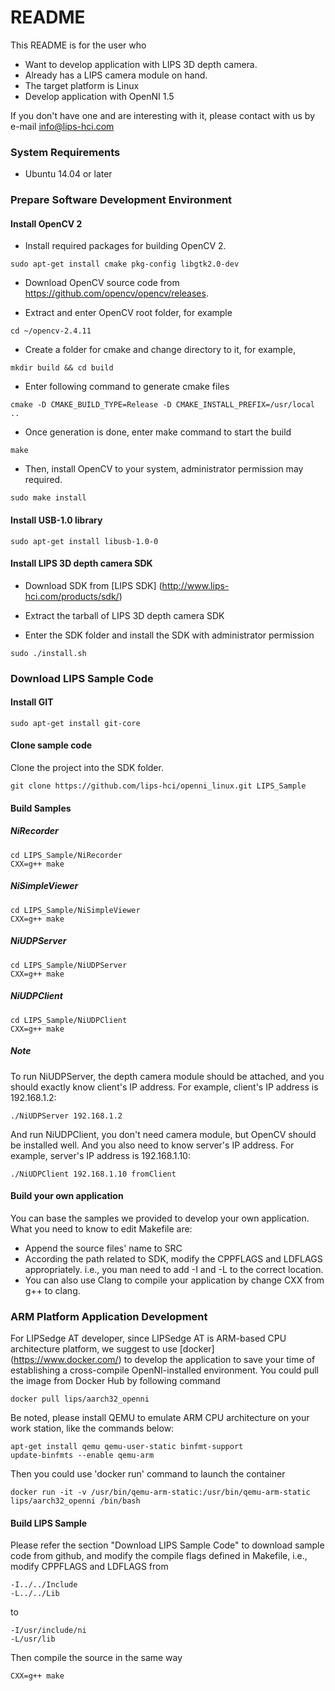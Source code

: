 # README #

This README is for the user who

* Want to develop application with LIPS 3D depth camera.
* Already has a LIPS camera module on hand.
* The target platform is Linux
* Develop application with OpenNI 1.5

If you don't have one and are interesting with it, please contact with us by e-mail [info@lips-hci.com](mailto:info@lips-hci.com)

### System Requirements ###

* Ubuntu 14.04 or later

### Prepare Software Development Environment ###

#### Install OpenCV 2 ####

* Install required packages for building OpenCV 2.

```
sudo apt-get install cmake pkg-config libgtk2.0-dev

```

* Download OpenCV source code from https://github.com/opencv/opencv/releases.

* Extract and enter OpenCV root folder, for example
```
cd ~/opencv-2.4.11
```
* Create a folder for cmake and change directory to it, for example,
```
mkdir build && cd build
```
* Enter following command to generate cmake files
```
cmake -D CMAKE_BUILD_TYPE=Release -D CMAKE_INSTALL_PREFIX=/usr/local ..
```
* Once generation is done, enter make command to start the build
```
make
```
* Then, install OpenCV to your system, administrator permission may required.
```
sudo make install
```
#### Install USB-1.0 library ####

```
sudo apt-get install libusb-1.0-0

```

#### Install LIPS 3D depth camera SDK ####

* Download SDK from [LIPS SDK] (http://www.lips-hci.com/products/sdk/)

* Extract the tarball of LIPS 3D depth camera SDK

* Enter the SDK folder and install the SDK with administrator permission
```
sudo ./install.sh
```

### Download LIPS Sample Code ###

#### Install GIT ####

```
sudo apt-get install git-core
```

#### Clone sample code ####
Clone the project into the SDK folder.

```
git clone https://github.com/lips-hci/openni_linux.git LIPS_Sample
```

#### Build Samples ####
##### NiRecorder #####
```
cd LIPS_Sample/NiRecorder
CXX=g++ make
```

##### NiSimpleViewer #####
```
cd LIPS_Sample/NiSimpleViewer
CXX=g++ make
```
##### NiUDPServer #####
```
cd LIPS_Sample/NiUDPServer
CXX=g++ make
```

##### NiUDPClient #####
```
cd LIPS_Sample/NiUDPClient
CXX=g++ make
```
##### Note #####
To run NiUDPServer, the depth camera module should be attached, and you should exactly know client's IP address. For example, client's IP address is 192.168.1.2:
```
./NiUDPServer 192.168.1.2
```
And run NiUDPClient, you don't need camera module, but OpenCV should be installed well. And you also need to know server's IP address. For example, server's IP address is 192.168.1.10:
```
./NiUDPClient 192.168.1.10 fromClient
```

#### Build your own application ####
You can base the samples we provided to develop your own application. What you need to know to edit Makefile are:

* Append the source files' name to SRC
* According the path related to SDK, modify the CPPFLAGS and LDFLAGS appropriately. i.e., you man need to add -I and -L to the correct location.
* You can also use Clang to compile your application by change CXX from g++ to clang.

### ARM Platform Application Development ###
For LIPSedge AT developer, since LIPSedge AT is ARM-based CPU architecture platform, we suggest to use [docker] (https://www.docker.com/) to develop the application to save your time of establishing a cross-compile OpenNI-installed environment. You could pull the image from Docker Hub by following command
```
docker pull lips/aarch32_openni
```
Be noted, please install QEMU to emulate ARM CPU architecture on your work station, like the commands below:
```
apt-get install qemu qemu-user-static binfmt-support
update-binfmts --enable qemu-arm
```
Then you could use 'docker run' command to launch the container
```
docker run -it -v /usr/bin/qemu-arm-static:/usr/bin/qemu-arm-static lips/aarch32_openni /bin/bash
```
#### Build LIPS Sample ####
Please refer the section "Download LIPS Sample Code" to download sample code from github, and modify the compile flags defined in Makefile, i.e., modify CPPFLAGS and LDFLAGS from
```
-I../../Include
-L../../Lib
```
to
```
-I/usr/include/ni
-L/usr/lib
```
Then compile the source in the same way
```
CXX=g++ make
```
